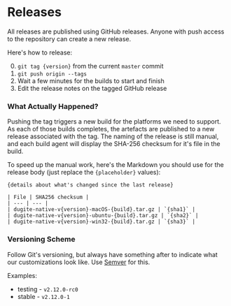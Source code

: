 # Releases

All releases are published using GitHub releases. Anyone with push access to the repository can create a new release.

Here's how to release:

0. `git tag {version}` from the current `master` commit
0. `git push origin --tags`
0. Wait a few minutes for the builds to start and finish
0. Edit the release notes on the tagged GitHub release 

### What Actually Happened?

Pushing the tag triggers a new build for the platforms we need to support. As each of those builds completes, the artefacts are published to a new release associated with the tag. The naming of the release is still manual, and each build agent will display the SHA-256 checksum for it's file in the build.

To speed up the manual work, here's the Markdown you should use for the release body (just replace the `{placeholder}` values):

```
{details about what's changed since the last release}

| File | SHA256 checksum |
| --- | --- |
| dugite-native-v{version}-macOS-{build}.tar.gz | `{sha1}` |
| dugite-native-v{version}-ubuntu-{build}.tar.gz | `{sha2}` |
| dugite-native-v{version}-win32-{build}.tar.gz | `{sha3}` |
```

### Versioning Scheme

Follow Git's versioning, but always have something after to indicate what our customizations look like. Use [Semver](http://semver.org/) for this.

Examples:

 - testing - `v2.12.0-rc0`
 - stable - `v2.12.0-1`
